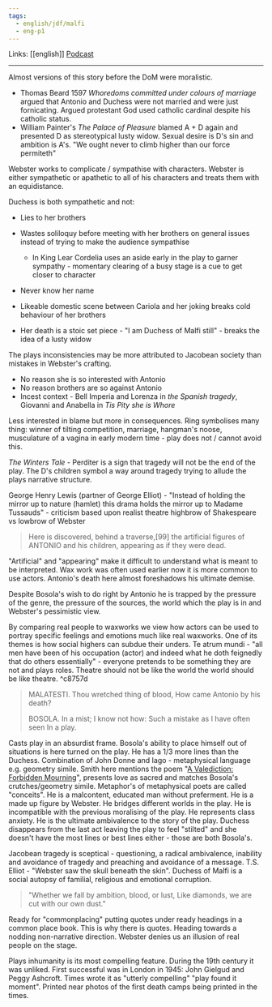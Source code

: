 ```yaml
---
tags:
  - english/jdf/malfi
  - eng-p1
---
```

 Links: [[english]]
[Podcast](https://podcasts.ox.ac.uk/duchess-malfi-john-webster)

***

Almost versions of this story before the DoM were moralistic. 

- Thomas Beard 1597 *Whoredoms committed under colours of marriage* argued that Antonio and Duchess were not married and were just fornicating. Argued protestant God used catholic cardinal despite his catholic status. 
- William Painter's *The Palace of Pleasure* blamed A + D again and presented D as stereotypical lusty widow. Sexual desire is D's sin and ambition is A's. "We ought never to climb higher than our force permiteth"

Webster works to complicate / sympathise with characters. Webster is either sympathetic or apathetic to all of his characters and treats them with an equidistance. 

Duchess is both sympathetic and not:

- Lies to her brothers 
- Wastes soliloquy before meeting with her brothers on general issues instead of trying to make the audience sympathise
	- In King Lear Cordelia uses an aside early in the play to garner sympathy - momentary clearing of a busy stage is a cue to get closer to character
- Never know her name 

- Likeable domestic scene between Cariola and her joking breaks cold behaviour of her brothers
- Her death is a stoic set piece - "I am Duchess of Malfi still" - breaks the idea of a lusty widow

The plays inconsistencies may be more attributed to Jacobean society than mistakes in Webster's crafting. 

- No reason she is so interested with Antonio
- No reason brothers are so against Antonio
- Incest context - Bell Imperia and Lorenza in *the Spanish tragedy*, Giovanni and Anabella in *Tis Pity she is Whore*

Less interested in blame but more in consequences. Ring symbolises many thing: winner of tilting competition, marriage, hangman's noose, musculature of a vagina in early modern time - play does not / cannot avoid this.

*The Winters Tale* - Perditer is a sign that tragedy will not be the end of the play. The D's children symbol a way around tragedy trying to allude the plays narrative structure. 

George Henry Lewis (partner of George Elliot) - "Instead of holding the mirror up to nature (hamlet) this drama holds the mirror up to Madame Tussauds" - criticism based upon realist theatre highbrow of Shakespeare vs lowbrow of Webster

> Here is discovered, behind a traverse,[99] the artificial figures of ANTONIO and his children, appearing as if they were dead.

"Artificial" and "appearing" make it difficult to understand what is meant to be interpreted. Wax work was often used earlier now it is more common to use actors. Antonio's death here almost foreshadows his ultimate demise. 

Despite Bosola's wish to do right by Antonio he is trapped by the pressure of the genre, the pressure of the sources, the world which the play is in and Webster's pessimistic view. 

By comparing real people to waxworks we view how actors can be used to portray specific feelings and emotions much like real waxworks. One of its themes is how social highers can subdue their unders. Te atrum mundi - "all men have been of his occupation (actor) and indeed what he doth feignedly that do others essentially" - everyone pretends to be something they are not and plays roles. Theatre should not be like the world the world should be like theatre.  ^c8757d

> MALATESTI.       Thou wretched thing of blood,
> How came Antonio by his death?
> 
> BOSOLA.  In a mist; I know not how:
> Such a mistake as I have often seen
> In a play.

Casts play in an absurdist frame. Bosola's ability to place himself out of situations is here turned on the play. He has a 1/3 more lines than the Duchess. Combination of John Donne and Iago - metaphysical language e.g. geometry simile. Smith here mentions the poem "[A Valediction: Forbidden Mourning](https://www.poetryfoundation.org/poems/44131/a-valediction-forbidding-mourning)", presents love as sacred and matches Bosola's crutches/geometry simile. Metaphor's of metaphysical poets are called "conceits". He is a malcontent, educated man without preferment. He is a made up figure by Webster. He bridges different worlds in the play. He is incompatible with the previous moralising of the play. He represents class anxiety. He is the ultimate ambivalence to the story of the play. Duchess disappears from the last act leaving the play to feel "stilted" and she doesn't have the most lines or best lines either - those are both Bosola's. 

Jacobean tragedy is sceptical - questioning, a radical ambivalence, inability and avoidance of tragedy and preaching and avoidance of a message. T.S. Elliot - "Webster saw the skull beneath the skin". Duchess of Malfi is a social autopsy of familial, religious and emotional corruption.

> "Whether we fall by ambition, blood, or lust,
> Like diamonds, we are cut with our own dust."

Ready for "commonplacing" putting quotes under ready headings in a common place book. This is why there is quotes. Heading towards a nodding non-narrative direction. Webster denies us an illusion of real people on the stage.

Plays inhumanity is its most compelling feature. During the 19th century it was unliked. First successful was in London in 1945: John Gielgud and Peggy Ashcroft. Times wrote it as "utterly compelling" "play found it moment". Printed near photos of the first death camps being printed in the times. 